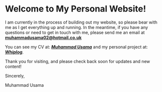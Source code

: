 # Welcome to My Personal Website!

I am currently in the process of building out my website, so please bear with me as I get everything up and running. In the meantime, if you have any questions or need to get in touch with me, please send me an email at **muhammadusama02@hotmail.co.uk**

You can see my CV at: [**_Muhammad Usama_**](https://usamaa9.github.io/cv/) and my personal project at: [**_Whiplog_**](https://whiplog.azurewebsites.net/).

Thank you for visiting, and please check back soon for updates and new content!

Sincerely,

Muhammad Usama
